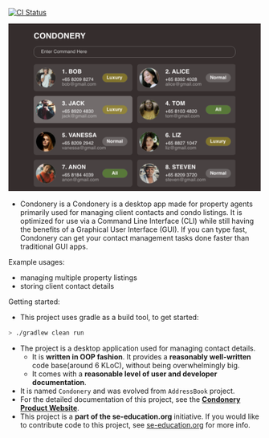 [![CI Status](https://github.com/AY2223S1-CS2103-W14-1/tp/workflows/Java%20CI/badge.svg)](https://github.com/AY2223S1-CS2103-W14-1/tp/actions)

![Ui](docs/images/Ui.png)

* Condonery is a Condonery is a desktop app made for property agents primarily used for managing client contacts and condo listings. It is optimized for use via a Command Line Interface (CLI) while still having the benefits of a Graphical User Interface (GUI). If you can type fast, Condonery can get your contact management tasks done faster than traditional GUI apps.


Example usages:
  * managing multiple property listings
  * storing client contact details

Getting started:
  * This project uses gradle as a build tool, to get started:
```bash
> ./gradlew clean run
```

  * The project is a desktop application used for managing contact details.
    * It is **written in OOP fashion**. It provides a **reasonably well-written** code base(around 6 KLoC), without being overwhelmingly big.
    * It comes with a **reasonable level of user and developer documentation**.
  * It is named `Condonery` and was evolved from `AddressBook` project.
  * For the detailed documentation of this project, see the **[Condonery Product Website](https://ay2223s1-cs2103-w14-1.github.io/tp/)**.
  * This project is a **part of the se-education.org** initiative. If you would like to contribute code to this project, see [se-education.org](https://se-education.org#https://se-education.org/#contributing) for more info.